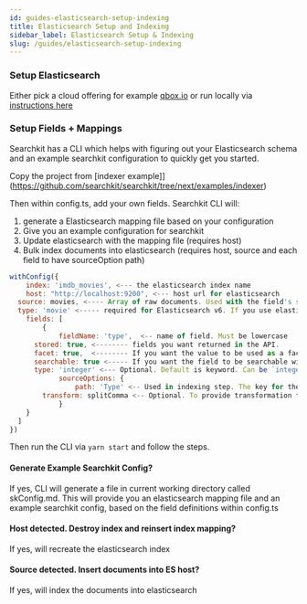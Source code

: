```yaml
---
id: guides-elasticsearch-setup-indexing
title: Elasticsearch Setup and Indexing 
sidebar_label: Elasticsearch Setup & Indexing
slug: /guides/elasticsearch-setup-indexing
---
```


### Setup Elasticsearch
Either pick a cloud offering for example [qbox.io](www.qbox.io?ref=searchkit) or run locally via [instructions here](https://www.elastic.co/guide/en/elasticsearch/reference/current/install-elasticsearch.html)

### Setup Fields + Mappings

Searchkit has a CLI which helps with figuring out your Elasticsearch schema and an example searchkit configuration to quickly get you started.

Copy the project from [indexer example]](https://github.com/searchkit/searchkit/tree/next/examples/indexer)

Then within config.ts, add your own fields. Searchkit CLI will:
1. generate a Elasticsearch mapping file based on your configuration
2. Give you an example configuration for searchkit
3. Update elasticsearch with the mapping file (requires host)
4. Bulk index documents into elasticsearch (requires host, source and each field to have sourceOption path)

```javascript
withConfig({
	index: 'imdb_movies', <--- the elasticsearch index name
	host: "http://localhost:9200", <--- host url for elasticsearch
  source: movies, <---- Array of raw documents. Used with the field's sourceOptions. Optional
  type: 'movie' <----- required for Elasticsearch v6. If you use elasticsearch 7, do *not* specify type.
	fields: [
		{
			fieldName: 'type',  <-- name of field. Must be lowercase
      stored: true, <-------- fields you want returned in the API. 
      facet: true,  <-------- If you want the value to be used as a facet
      searchable: true <----- If you want the field to be searchable within query
      type: 'integer' <--- Optional. Default is keyword. Can be `integer`, `date` or `float`
			sourceOptions: { 
				path: 'Type' <-- Used in indexing step. The key for the field value source. 
        transform: splitComma <-- Optional. To provide transformation from source to document field 
			}
    }
  ]
})
```

Then run the CLI via `yarn start` and follow the steps.

#### Generate Example Searchkit Config?
If yes, CLI will generate a file in current working directory called skConfig.md. This will provide you an elasticsearch mapping file and an example searchkit config, based on the field definitions within config.ts

#### Host detected. Destroy index and reinsert index mapping?
If yes, will recreate the elasticsearch index

#### Source detected. Insert documents into ES host?
If yes, will index the documents into elasticsearch
